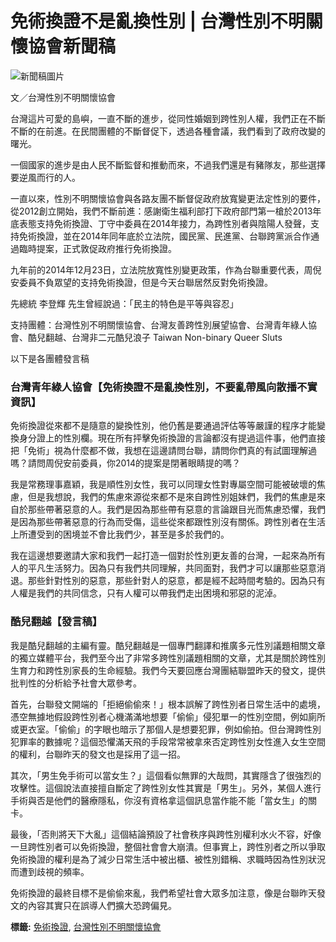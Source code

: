 # 免術換證不是亂換性別 | 台灣性別不明關懷協會新聞稿

![新聞稿圖片](https://www.civilmedia.tw/wp-content/uploads/2023/09/0922.png)

文／台灣性別不明關懷協會

台灣這片可愛的島嶼，一直不斷的進步，從同性婚姻到跨性別人權，我們正在不斷不斷的在前進。在民間團體的不斷督促下，透過各種會議，我們看到了政府改變的曙光。

一個國家的進步是由人民不斷監督和推動而來，不過我們還是有豬隊友，那些選擇要逆風而行的人。

一直以來，性別不明關懷協會與各路友團不斷督促政府放寬變更法定性別的要件，從2012創立開始，我們不斷前進：感謝衛生福利部打下政府部門第一槍於2013年底表態支持免術換證、丁守中委員在2014年接力，為跨性別者與陰陽人發聲，支持免術換證，並在2014年同年底於立法院，國民黨、民進黨、台聯跨黨派合作通過臨時提案，正式敦促政府推行免術換證。

九年前的2014年12月23日，立法院放寬性別變更政策，作為台聯重要代表，周倪安委員不負眾望的支持免術換證，但是今天台聯居然反對免術換證。

先總統 李登輝 先生曾經說過：「民主的特色是平等與容忍」

支持團體：台灣性別不明關懷協會、台灣友善跨性別展望協會、台灣青年綠人協會、酷兒翻越、台灣非二元酷兒浪子 Taiwan Non-binary Queer Sluts

以下是各團體發言稿

### 台灣青年綠人協會【免術換證不是亂換性別，不要亂帶風向散播不實資訊】

免術換證從來都不是隨意的變換性別，他仍舊是要通過評估等等嚴謹的程序才能變換身分證上的性別欄。現在所有抨擊免術換證的言論都沒有提過這件事，他們直接把「免術」視為什麼都不做，我想在這邊請問台聯，請問你們真的有試圖理解過嗎？請問周倪安前委員，你2014的提案是閉著眼睛提的嗎？

我是常務理事嘉穎，我是順性別女性，我可以同理女性對專屬空間可能被破壞的焦慮，但是我想說，我們的焦慮來源從來都不是來自跨性別姐妹們，我們的焦慮是來自於那些帶著惡意的人。我們是因為那些帶有惡意的言論跟目光而焦慮恐懼，我們是因為那些帶著惡意的行為而受傷，這些從來都跟性別沒有關係。跨性別者在生活上所遭受到的困境並不會比我們少，甚至是多於我們的。

我在這邊想要邀請大家和我們一起打造一個對於性別更友善的台灣，一起來為所有人的平凡生活努力。因為只有我們共同理解，共同面對，我們才可以讓那些惡意消退。那些針對性別的惡意，那些針對人的惡意，都是經不起時間考驗的。因為只有人權是我們的共同信念，只有人權可以帶我們走出困境和邪惡的泥淖。

### 酷兒翻越【發言稿】

我是酷兒翻越的主編有靈。酷兒翻越是一個專門翻譯和推廣多元性別議題相關文章的獨立媒體平台，我們至今出了非常多跨性別議題相關的文章，尤其是關於跨性別生育力和跨性別家長的生命經驗。我們今天要回應台灣團結聯盟昨天的發文，提供批判性的分析給予社會大眾參考。

首先，台聯發文開端的「拒絕偷偷來！」根本誤解了跨性別者日常生活中的處境，憑空無據地假設跨性別者心機滿滿地想要「偷偷」侵犯單一的性別空間，例如廁所或更衣室。「偷偷」的字眼也暗示了那個人是想要犯罪，例如偷拍。但台灣跨性別犯罪率的數據呢？這個恐懼滿天飛的手段常常被拿來否定跨性別女性進入女生空間的權利，台聯昨天的發文也是採用了這一招。

其次，「男生免手術可以當女生？」這個看似無罪的大哉問，其實隱含了很強烈的攻擊性。這個說法直接擅自斷定了跨性別女性其實是「男生」。另外，某個人進行手術與否是他們的醫療隱私，你沒有資格拿這個訊息當作能不能「當女生」的關卡。

最後，「否則將天下大亂」這個結論預設了社會秩序與跨性別權利水火不容，好像一旦跨性別者可以免術換證，整個社會會大崩潰。但事實上，跨性別者之所以爭取免術換證的權利是為了減少日常生活中被出櫃、被性別錯稱、求職時因為性別狀況而遭到歧視的頻率。

免術換證的最終目標不是偷偷來亂，我們希望社會大眾多加注意，像是台聯昨天發文的內容其實只在誤導人們擴大恐跨偏見。

**標籤:** [免術換證](https://www.civilmedia.tw/archives/tag/%e5%85%8d%e8%a1%93%e6%8f%9b%e8%ad%89), [台灣性別不明關懷協會](https://www.civilmedia.tw/archives/tag/%e5%8f%b0%e7%81%a3%e6%80%a7%e5%88%a5%e4%b8%8d%e6%98%8e%e9%97%9c%e6%87%b7%e5%8d%94%e6%9c%83)
<!-- tcd_original_link https://www.civilmedia.tw/archives/121253 -->
